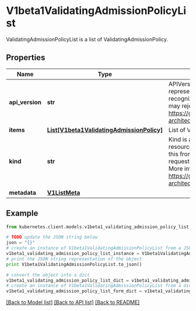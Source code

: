 # V1beta1ValidatingAdmissionPolicyList

ValidatingAdmissionPolicyList is a list of ValidatingAdmissionPolicy.

## Properties

Name | Type | Description | Notes
------------ | ------------- | ------------- | -------------
**api_version** | **str** | APIVersion defines the versioned schema of this representation of an object. Servers should convert recognized schemas to the latest internal value, and may reject unrecognized values. More info: https://git.k8s.io/community/contributors/devel/sig-architecture/api-conventions.md#resources | [optional] 
**items** | [**List[V1beta1ValidatingAdmissionPolicy]**](V1beta1ValidatingAdmissionPolicy.md) | List of ValidatingAdmissionPolicy. | [optional] 
**kind** | **str** | Kind is a string value representing the REST resource this object represents. Servers may infer this from the endpoint the kubernetes.client submits requests to. Cannot be updated. In CamelCase. More info: https://git.k8s.io/community/contributors/devel/sig-architecture/api-conventions.md#types-kinds | [optional] 
**metadata** | [**V1ListMeta**](V1ListMeta.md) |  | [optional] 

## Example

```python
from kubernetes.client.models.v1beta1_validating_admission_policy_list import V1beta1ValidatingAdmissionPolicyList

# TODO update the JSON string below
json = "{}"
# create an instance of V1beta1ValidatingAdmissionPolicyList from a JSON string
v1beta1_validating_admission_policy_list_instance = V1beta1ValidatingAdmissionPolicyList.from_json(json)
# print the JSON string representation of the object
print V1beta1ValidatingAdmissionPolicyList.to_json()

# convert the object into a dict
v1beta1_validating_admission_policy_list_dict = v1beta1_validating_admission_policy_list_instance.to_dict()
# create an instance of V1beta1ValidatingAdmissionPolicyList from a dict
v1beta1_validating_admission_policy_list_form_dict = v1beta1_validating_admission_policy_list.from_dict(v1beta1_validating_admission_policy_list_dict)
```
[[Back to Model list]](../README.md#documentation-for-models) [[Back to API list]](../README.md#documentation-for-api-endpoints) [[Back to README]](../README.md)


